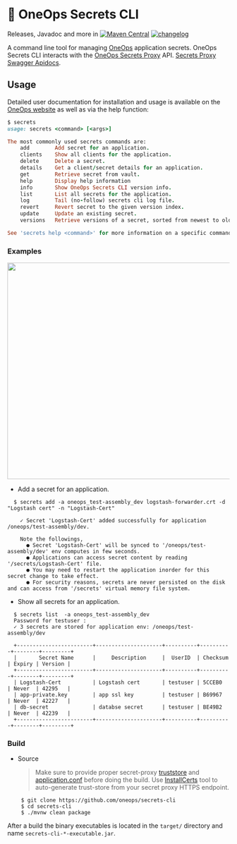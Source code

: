 # :shell: OneOps Secrets CLI

Releases, Javadoc and more in
[![Maven Central](https://img.shields.io/maven-central/v/com.oneops/secrets-cli.svg?label=Maven%20Central)](http://search.maven.org/#search%7Cgav%7C1%7Cg%3A%22com.oneops%22%20AND%20a%3A%22secrets-cli%22) [![changelog][cl-svg]][cl-url] 

A command line tool for managing [OneOps](http://oneos.com) application secrets.
OneOps Secrets CLI interacts with the
[OneOps Secrets Proxy](http://oneops.com/user/account/secrets-proxy.html) API.
 [Secrets Proxy Swagger Apidocs](https://oneops.github.com/secrets-proxy/apidocs).

## Usage

Detailed user documentation for installation and usage is available on the 
[OneOps website](http://oneops.com/user/design/secrets-client-component) as well
as via the help function:

```ruby
$ secrets
usage: secrets <command> [<args>]

The most commonly used secrets commands are:
    add        Add secret for an application.
    clients    Show all clients for the application.
    delete     Delete a secret.
    details    Get a client/secret details for an application.
    get        Retrieve secret from vault.
    help       Display help information
    info       Show OneOps Secrets CLI version info.
    list       List all secrets for the application.
    log        Tail (no-follow) secrets cli log file.
    revert     Revert secret to the given version index.
    update     Update an existing secret.
    versions   Retrieve versions of a secret, sorted from newest to oldest update time.

See 'secrets help <command>' for more information on a specific command.
```

### Examples

  <img src="docs/images/secrets-cli.gif" width=874 height=491>
  
  *  Add a secret for an application.
  
  ```
    $ secrets add -a oneops_test-assembly_dev logstash-forwarder.crt -d "Logstash cert" -n "Logstash-Cert"
    
      ✓ Secret 'Logstash-Cert' added successfully for application /oneops/test-assembly/dev.
      
      Note the followings,
        ● Secret 'Logstash-Cert' will be synced to '/oneops/test-assembly/dev' env computes in few seconds.
        ● Applications can access secret content by reading '/secrets/Logstash-Cert' file.
        ● You may need to restart the application inorder for this secret change to take effect.
        ● For security reasons, secrets are never persisted on the disk and can access from '/secrets' virtual memory file system.
  ```
  
  *  Show all secrets for an application.
  
  ```
    $ secrets list  -a oneops_test-assembly_dev
    Password for testuser :
    ✓ 3 secrets are stored for application env: /oneops/test-assembly/dev
    
    +------------------------+---------------------+----------+----------+--------+---------+
    |       Secret Name      |     Description     |  UserID  | Checksum | Expiry | Version |
    +------------------------+---------------------+----------+----------+--------+---------+
    | Logstash-Cert          | Logstash cert       | testuser | 5CCEB0   | Never  | 42295   |
    | app-private.key        | app ssl key         | testuser | B69967   | Never  | 42227   |
    | db-secret              | databse secret      | testuser | BE49B2   | Never  | 42239   |
    +------------------------+---------------------+----------+----------+--------+---------+
  ```
  
### Build

- Source

    > Make sure to provide proper secret-proxy [truststore](src/main/resources/keystores/secrets_proxy_truststore.p12) and [application.conf](src/main/resources/application.conf) before doing the build. Use [InstallCerts](https://github.com/sureshg/InstallCerts) tool to auto-generate trust-store from your secret proxy HTTPS endpoint.
     
    ```
     $ git clone https://github.com/oneops/secrets-cli
     $ cd secrets-cli
     $ ./mvnw clean package
    ```
    
After a build the binary executables is located in the `target/` directory and name `secrets-cli-*-executable.jar`.

<!-- Badges -->

[cl-url]: https://github.com/oneops/secrets-cli/blob/master/CHANGELOG.md
[cl-svg]: https://img.shields.io/badge/change--log-latest-blue.svg?style=flat-square


